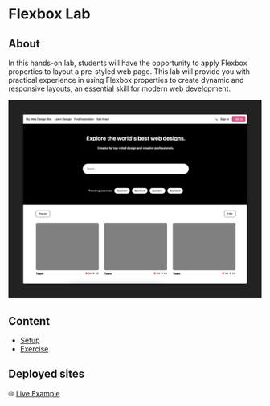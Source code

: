 <h1>
  <span class="prefix"></span>
  <span class="headline">Flexbox Lab</span>
</h1>

## About

In this hands-on lab, students will have the opportunity to apply Flexbox properties to layout a pre-styled web page. This lab will provide you with practical experience in using Flexbox properties to create dynamic and responsive layouts, an essential skill for modern web development.

![Layout](./assets/finished-layout.png)

## Content

- [Setup](./setup/README.md)
- [Exercise](./exercise/README.md)

## Deployed sites

🌐 [Live Example](https://pages.git.generalassemb.ly/modular-curriculum-all-courses/flexbox-lab-solution/)

